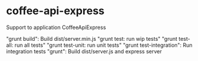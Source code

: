 coffee-api-express
==================

Support to application CoffeeApiExpress

"grunt build": Build dist/server.min.js
"grunt test: run wip tests"
"grunt test-all: run all tests"
"grunt test-unit: run unit tests"
"grunt test-integration": Run integration tests
"grunt": Build dist/server.js and express server

